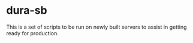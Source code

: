 # dura-sb
This is a set of scripts to be run on newly built servers to assist in getting ready for production.